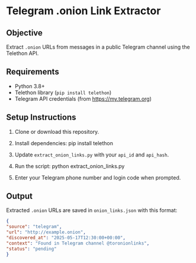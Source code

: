 # Telegram .onion Link Extractor

## Objective
Extract `.onion` URLs from messages in a public Telegram channel using the Telethon API.

## Requirements
- Python 3.8+
- Telethon library (`pip install telethon`)
- Telegram API credentials (from https://my.telegram.org)

## Setup Instructions
1. Clone or download this repository.
2. Install dependencies:
pip install telethon


3. Update `extract_onion_links.py` with your `api_id` and `api_hash`.
4. Run the script:
python extract_onion_links.py

5. Enter your Telegram phone number and login code when prompted.

## Output
Extracted `.onion` URLs are saved in `onion_links.json` with this format:

```json
{
"source": "telegram",
"url": "http://example.onion",
"discovered_at": "2025-05-17T12:30:00+00:00",
"context": "Found in Telegram channel @toronionlinks",
"status": "pending"
}

